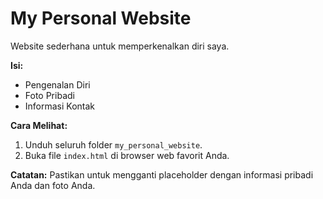 # My Personal Website

Website sederhana untuk memperkenalkan diri saya.

**Isi:**
* Pengenalan Diri
* Foto Pribadi
* Informasi Kontak

**Cara Melihat:**
1.  Unduh seluruh folder `my_personal_website`.
2.  Buka file `index.html` di browser web favorit Anda.

**Catatan:**
Pastikan untuk mengganti placeholder dengan informasi pribadi Anda dan foto Anda.